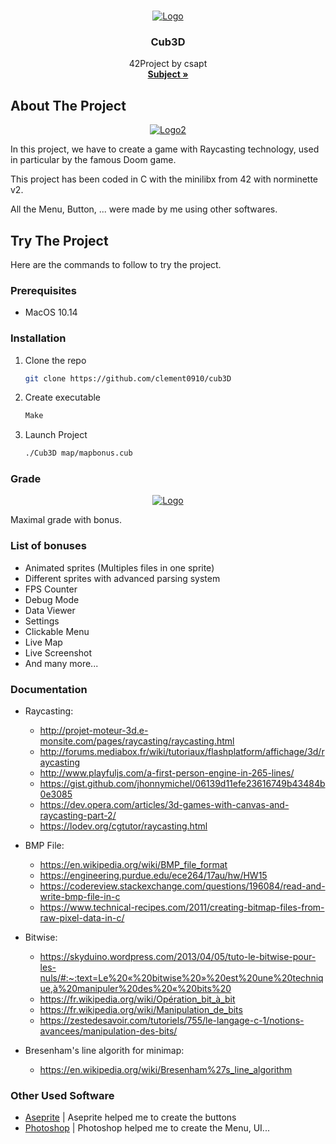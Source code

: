 <!-- PROJECT LOGO -->
<br />
<p align="center">
  <a href="https://github.com/clement0910/cub3D">
    <img src="https://zupimages.net/up/21/01/wf8x.png" alt="Logo">
  </a>

<h3 align="center">Cub3D</h3>

  <p align="center">
    42Project by csapt
    <br />
    <a href="https://cdn.intra.42.fr/pdf/pdf/16183/fr.subject.pdf"><strong>Subject »</strong></a>
    <br />
  </p>
</p>

<!-- ABOUT THE PROJECT -->
## About The Project

<p align="center">
  <a href="https://github.com/clement0910/cub3D">
    <img src="https://zupimages.net/up/21/01/j2r5.png" alt="Logo2">
  </a>

In this project, we have to create a game with Raycasting technology, used in particular by the famous Doom game.

This project has been coded in C with the minilibx from 42 with norminette v2.

All the Menu, Button, ... were made by me using other softwares.

## Try The Project

Here are the commands to follow to try the project.

### Prerequisites

* MacOS 10.14

### Installation

1. Clone the repo
   ```sh
   git clone https://github.com/clement0910/cub3D
   ```
2. Create executable
   ```sh
   Make
   ```
3. Launch Project
    ```sh
   ./Cub3D map/mapbonus.cub
   ```

### Grade

<p align="center">
  <a href="https://github.com/clement0910/cub3D">
    <img src="https://zupimages.net/up/21/01/op6n.png" alt="Logo">
  </a>

Maximal grade with bonus.
### List of bonuses

* Animated sprites (Multiples files in one sprite)
* Different sprites with advanced parsing system
* FPS Counter
* Debug Mode
* Data Viewer
* Settings
* Clickable Menu
* Live Map
* Live Screenshot
* And many more...

### Documentation 

* Raycasting:
  - http://projet-moteur-3d.e-monsite.com/pages/raycasting/raycasting.html
  - http://forums.mediabox.fr/wiki/tutoriaux/flashplatform/affichage/3d/raycasting
  - http://www.playfuljs.com/a-first-person-engine-in-265-lines/
  - https://gist.github.com/jhonnymichel/06139d11efe23616749b43484b0e3085
  - https://dev.opera.com/articles/3d-games-with-canvas-and-raycasting-part-2/
  - https://lodev.org/cgtutor/raycasting.html
    
* BMP File:
  - https://en.wikipedia.org/wiki/BMP_file_format
  - https://engineering.purdue.edu/ece264/17au/hw/HW15
  - https://codereview.stackexchange.com/questions/196084/read-and-write-bmp-file-in-c
  - https://www.technical-recipes.com/2011/creating-bitmap-files-from-raw-pixel-data-in-c/
    
* Bitwise:
  - https://skyduino.wordpress.com/2013/04/05/tuto-le-bitwise-pour-les-nuls/#:~:text=Le%20«%20bitwise%20»%20est%20une%20technique,à%20manipuler%20des%20«%20bits%20
  - https://fr.wikipedia.org/wiki/Opération_bit_à_bit
  - https://fr.wikipedia.org/wiki/Manipulation_de_bits
  - https://zestedesavoir.com/tutoriels/755/le-langage-c-1/notions-avancees/manipulation-des-bits/
    
* Bresenham's line algorith for minimap:
  - https://en.wikipedia.org/wiki/Bresenham%27s_line_algorithm
 
### Other Used Software

* [Aseprite](https://www.aseprite.org/) | Aseprite helped me to create the buttons
* [Photoshop](https://www.adobe.com/fr/products/photoshop.html) | Photoshop helped me to create the Menu, UI...
